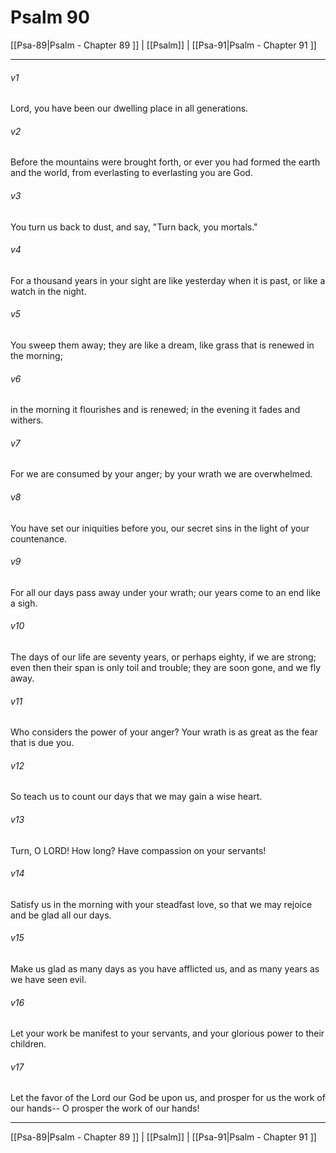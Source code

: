 # Psalm 90

[[Psa-89|Psalm - Chapter 89 ]] | [[Psalm]] | [[Psa-91|Psalm - Chapter 91 ]]
***

###### v1
Lord, you have been our dwelling place in all generations.
###### v2
Before the mountains were brought forth, or ever you had formed the earth and the world, from everlasting to everlasting you are God.
###### v3
You turn us back to dust, and say, "Turn back, you mortals."
###### v4
For a thousand years in your sight are like yesterday when it is past, or like a watch in the night.
###### v5
You sweep them away; they are like a dream, like grass that is renewed in the morning;
###### v6
in the morning it flourishes and is renewed; in the evening it fades and withers.
###### v7
For we are consumed by your anger; by your wrath we are overwhelmed.
###### v8
You have set our iniquities before you, our secret sins in the light of your countenance.
###### v9
For all our days pass away under your wrath; our years come to an end like a sigh.
###### v10
The days of our life are seventy years, or perhaps eighty, if we are strong; even then their span is only toil and trouble; they are soon gone, and we fly away.
###### v11
Who considers the power of your anger? Your wrath is as great as the fear that is due you.
###### v12
So teach us to count our days that we may gain a wise heart.
###### v13
Turn, O LORD! How long? Have compassion on your servants!
###### v14
Satisfy us in the morning with your steadfast love, so that we may rejoice and be glad all our days.
###### v15
Make us glad as many days as you have afflicted us, and as many years as we have seen evil.
###### v16
Let your work be manifest to your servants, and your glorious power to their children.
###### v17
Let the favor of the Lord our God be upon us, and prosper for us the work of our hands-- O prosper the work of our hands!

***

[[Psa-89|Psalm - Chapter 89 ]] | [[Psalm]] | [[Psa-91|Psalm - Chapter 91 ]]
